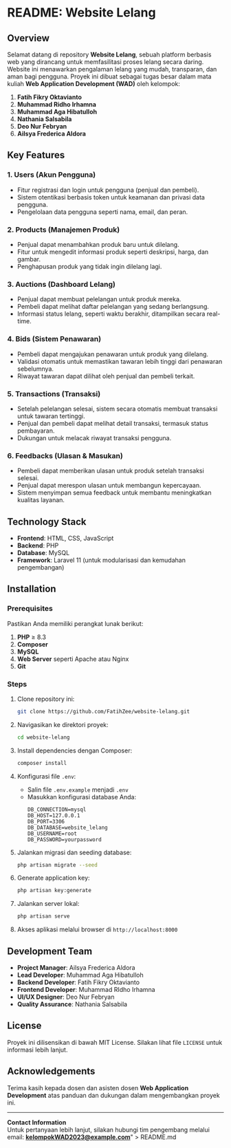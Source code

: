 # README: Website Lelang

## Overview
Selamat datang di repository **Website Lelang**, sebuah platform berbasis web yang dirancang untuk memfasilitasi proses lelang secara daring. Website ini menawarkan pengalaman lelang yang mudah, transparan, dan aman bagi pengguna. Proyek ini dibuat sebagai tugas besar dalam mata kuliah **Web Application Development (WAD)** oleh kelompok:

1. **Fatih Fikry Oktavianto**
2. **Muhammad Ridho Irhamna**
3. **Muhammad Aga Hibatulloh**
4. **Nathania Salsabila**
5. **Deo Nur Febryan**
6. **Ailsya Frederica Aldora**

## Key Features
### 1. **Users (Akun Pengguna)**  
- Fitur registrasi dan login untuk pengguna (penjual dan pembeli).  
- Sistem otentikasi berbasis token untuk keamanan dan privasi data pengguna.  
- Pengelolaan data pengguna seperti nama, email, dan peran.  

### 2. **Products (Manajemen Produk)**  
- Penjual dapat menambahkan produk baru untuk dilelang.  
- Fitur untuk mengedit informasi produk seperti deskripsi, harga, dan gambar.  
- Penghapusan produk yang tidak ingin dilelang lagi.  

### 3. **Auctions (Dashboard Lelang)**  
- Penjual dapat membuat pelelangan untuk produk mereka.  
- Pembeli dapat melihat daftar pelelangan yang sedang berlangsung.  
- Informasi status lelang, seperti waktu berakhir, ditampilkan secara real-time.  

### 4. **Bids (Sistem Penawaran)**  
- Pembeli dapat mengajukan penawaran untuk produk yang dilelang.  
- Validasi otomatis untuk memastikan tawaran lebih tinggi dari penawaran sebelumnya.  
- Riwayat tawaran dapat dilihat oleh penjual dan pembeli terkait.  

### 5. **Transactions (Transaksi)**  
- Setelah pelelangan selesai, sistem secara otomatis membuat transaksi untuk tawaran tertinggi.  
- Penjual dan pembeli dapat melihat detail transaksi, termasuk status pembayaran.  
- Dukungan untuk melacak riwayat transaksi pengguna.  

### 6. **Feedbacks (Ulasan & Masukan)**  
- Pembeli dapat memberikan ulasan untuk produk setelah transaksi selesai.  
- Penjual dapat merespon ulasan untuk membangun kepercayaan.  
- Sistem menyimpan semua feedback untuk membantu meningkatkan kualitas layanan.  

## Technology Stack
- **Frontend**: HTML, CSS, JavaScript
- **Backend**: PHP
- **Database**: MySQL
- **Framework**: Laravel 11 (untuk modularisasi dan kemudahan pengembangan)

## Installation

### Prerequisites
Pastikan Anda memiliki perangkat lunak berikut:
1. **PHP** ≥ 8.3
2. **Composer**
3. **MySQL**
4. **Web Server** seperti Apache atau Nginx
5. **Git**

### Steps
1. Clone repository ini:
   ```bash
   git clone https://github.com/FatihZee/website-lelang.git
   ```

2. Navigasikan ke direktori proyek:
   ```bash
   cd website-lelang
   ```

3. Install dependencies dengan Composer:
   ```bash
   composer install
   ```

4. Konfigurasi file `.env`:
   - Salin file `.env.example` menjadi `.env`
   - Masukkan konfigurasi database Anda:
     ```env
     DB_CONNECTION=mysql
     DB_HOST=127.0.0.1
     DB_PORT=3306
     DB_DATABASE=website_lelang
     DB_USERNAME=root
     DB_PASSWORD=yourpassword
     ```

5. Jalankan migrasi dan seeding database:
   ```bash
   php artisan migrate --seed
   ```

6. Generate application key:
   ```bash
   php artisan key:generate
   ```

7. Jalankan server lokal:
   ```bash
   php artisan serve
   ```

8. Akses aplikasi melalui browser di `http://localhost:8000`


## Development Team
- **Project Manager**: Ailsya Frederica Aldora
- **Lead Developer**: Muhammad Aga Hibatulloh
- **Backend Developer**: Fatih Fikry Oktavianto
- **Frontend Developer**: Muhammad RIdho Irhamna
- **UI/UX Designer**: Deo Nur Febryan
- **Quality Assurance**: Nathania Salsabila

## License
Proyek ini dilisensikan di bawah MIT License. Silakan lihat file `LICENSE` untuk informasi lebih lanjut.

## Acknowledgements
Terima kasih kepada dosen dan asisten dosen **Web Application Development** atas panduan dan dukungan dalam mengembangkan proyek ini.

---
**Contact Information**  
Untuk pertanyaan lebih lanjut, silakan hubungi tim pengembang melalui email: **kelompokWAD2023@example.com**" > README.md
